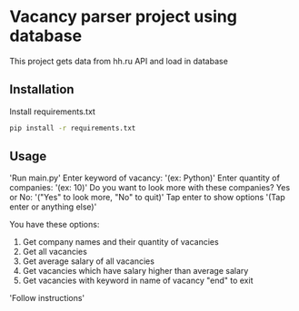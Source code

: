 # Vacancy parser project using database 

This project gets data from hh.ru API and load in database

## Installation
Install requirements.txt

```bash
pip install -r requirements.txt
```

## Usage

'Run main.py'
Enter keyword of vacancy: '(ex: Python)'
Enter quantity of companies: '(ex: 10)'
Do you want to look more with these companies? Yes or No: '("Yes" to look more, "No" to quit)'
Tap enter to show options '(Tap enter or anything else)'

You have these options:
1. Get company names and their quantity of vacancies
2. Get all vacancies
3. Get average salary of all vacancies
4. Get vacancies which have salary higher than average salary
5. Get vacancies with keyword in name of vacancy
"end" to exit

'Follow instructions'

